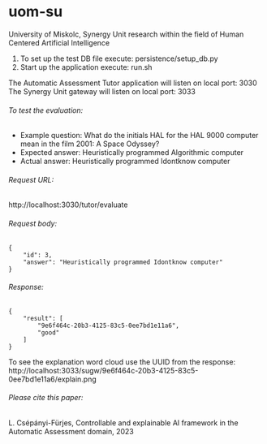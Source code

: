 # uom-su
University of Miskolc, Synergy Unit research within the field of Human Centered Artificial Intelligence

1. To set up the test DB file execute: persistence/setup_db.py
2. Start up the application execute: run.sh

The Automatic Assessment Tutor application will listen on local port: 3030
The Synergy Unit gateway will listen on local port: 3033

###### To test the evaluation:

* Example question: What do the initials HAL for the HAL 9000 computer mean in the film 2001: A Space Odyssey?
* Expected answer: Heuristically programmed Algorithmic computer
* Actual answer: Heuristically programmed Idontknow computer

###### Request URL:
http://localhost:3030/tutor/evaluate

###### Request body: 
```
{
    "id": 3,
    "answer": "Heuristically programmed Idontknow computer"
}
```
###### Response:
```
{
    "result": [
        "9e6f464c-20b3-4125-83c5-0ee7bd1e11a6",
        "good"
    ]
}
```
To see the explanation word cloud use the UUID from the response: 
http://localhost:3033/sugw/9e6f464c-20b3-4125-83c5-0ee7bd1e11a6/explain.png

###### Please cite this paper: 
L. Csépányi-Fürjes, Controllable and explainable AI framework in the Automatic Assessment domain, 2023
